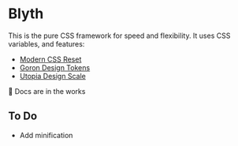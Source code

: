 # Blyth

This is the pure CSS framework for speed and flexibility. It uses CSS variables, and features:

- [Modern CSS Reset](https://github.com/hankchizljaw/modern-css-reset)
- [Goron Design Tokens](https://github.com/hankchizljaw/goron)
- [Utopia Design Scale](https://utopia.fyi/)

🚨 Docs are in the works

## To Do

- Add minification